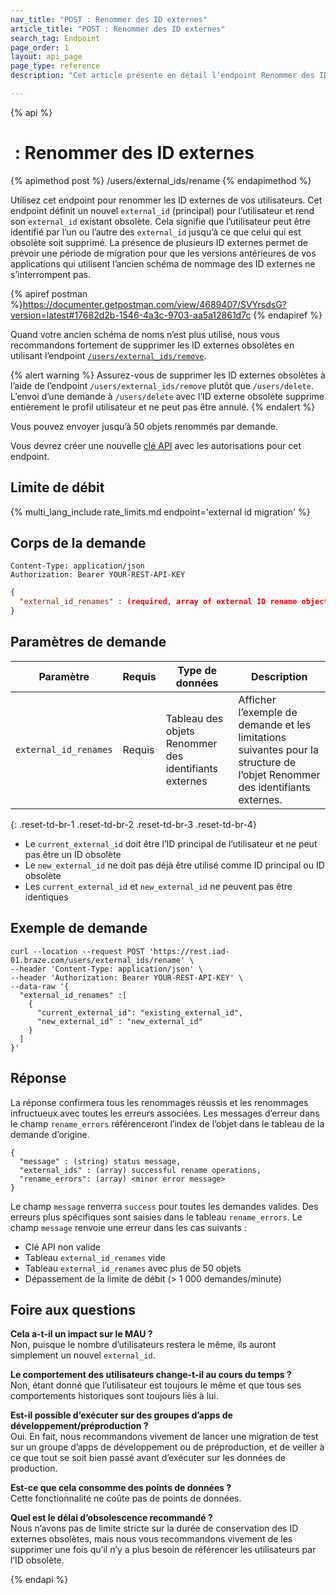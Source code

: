 ```yaml
---
nav_title: "POST : Renommer des ID externes"
article_title: "POST : Renommer des ID externes"
search_tag: Endpoint
page_order: 1
layout: api_page
page_type: reference
description: "Cet article présente en détail l’endpoint Renommer des ID externes."

---
```

{% api %}
#  : Renommer des ID externes
{% apimethod post %}
/users/external_ids/rename
{% endapimethod %}

Utilisez cet endpoint pour renommer les ID externes de vos utilisateurs. Cet endpoint définit un nouvel `external_id` (principal) pour l’utilisateur et rend son `external_id` existant obsolète. Cela signifie que l’utilisateur peut être identifié par l’un ou l’autre des `external_id` jusqu’à ce que celui qui est obsolète soit supprimé. La présence de plusieurs ID externes permet de prévoir une période de migration pour que les versions antérieures de vos applications qui utilisent l’ancien schéma de nommage des ID externes ne s’interrompent pas. 

{% apiref postman %}https://documenter.getpostman.com/view/4689407/SVYrsdsG?version=latest#17682d2b-1546-4a3c-9703-aa5a12861d7c {% endapiref %}

Quand votre ancien schéma de noms n’est plus utilisé, nous vous recommandons fortement de supprimer les ID externes obsolètes en utilisant l’endpoint [`/users/external_ids/remove`]({{site.baseurl}}/api/endpoints/user_data/external_id_migration/post_external_ids_remove).

{% alert warning %}
Assurez-vous de supprimer les ID externes obsolètes à l’aide de l’endpoint `/users/external_ids/remove` plutôt que `/users/delete`. L’envoi d’une demande à `/users/delete` avec l’ID externe obsolète supprime entièrement le profil utilisateur et ne peut pas être annulé.
{% endalert %}

Vous pouvez envoyer jusqu’à 50 objets renommés par demande.

Vous devrez créer une nouvelle [clé API]({{site.baseurl}}/api/api_key/) avec les autorisations pour cet endpoint.

## Limite de débit

{% multi_lang_include rate_limits.md endpoint='external id migration' %}

## Corps de la demande

```
Content-Type: application/json
Authorization: Bearer YOUR-REST-API-KEY
```

```json
{
  "external_id_renames" : (required, array of external ID rename objects)
}
```

## Paramètres de demande

| Paramètre | Requis | Type de données | Description |
| --------- | ---------| --------- | ----------- |
| `external_id_renames` | Requis | Tableau des objets Renommer des identifiants externes | Afficher l’exemple de demande et les limitations suivantes pour la structure de l’objet Renommer des identifiants externes. |
{: .reset-td-br-1 .reset-td-br-2 .reset-td-br-3  .reset-td-br-4}

- Le `current_external_id` doit être l’ID principal de l’utilisateur et ne peut pas être un ID obsolète
- Le `new_external_id` ne doit pas déjà être utilisé comme ID principal ou ID obsolète
- Les `current_external_id` et `new_external_id` ne peuvent pas être identiques

## Exemple de demande
```
curl --location --request POST 'https://rest.iad-01.braze.com/users/external_ids/rename' \
--header 'Content-Type: application/json' \
--header 'Authorization: Bearer YOUR-REST-API-KEY' \
--data-raw '{
  "external_id_renames" :[
    {
      "current_external_id": "existing_external_id",
      "new_external_id" : "new_external_id"
    }
  ]
}'
```

## Réponse 
La réponse confirmera tous les renommages réussis et les renommages infructueux avec toutes les erreurs associées. Les messages d’erreur dans le champ `rename_errors` référenceront l’index de l’objet dans le tableau de la demande d’origine.

```
{
  "message" : (string) status message,
  "external_ids" : (array) successful rename operations,
  "rename_errors": (array) <minor error message>
}
```

Le champ `message` renverra `success` pour toutes les demandes valides. Des erreurs plus spécifiques sont saisies dans le tableau `rename_errors`. Le champ `message` renvoie une erreur dans les cas suivants :
- Clé API non valide
- Tableau `external_id_renames` vide
- Tableau `external_id_renames` avec plus de 50 objets
- Dépassement de la limite de débit (> 1 000 demandes/minute)

## Foire aux questions

**Cela a-t-il un impact sur le MAU ?**<br>
Non, puisque le nombre d’utilisateurs restera le même, ils auront simplement un nouvel `external_id`.

**Le comportement des utilisateurs change-t-il au cours du temps ?**<br>
Non, étant donné que l’utilisateur est toujours le même et que tous ses comportements historiques sont toujours liés à lui.

**Est-il possible d’exécuter sur des groupes d’apps de développement/préproduction ?**<br>
Oui. En fait, nous recommandons vivement de lancer une migration de test sur un groupe d’apps de développement ou de préproduction, et de veiller à ce que tout se soit bien passé avant d’exécuter sur les données de production.

**Est-ce que cela consomme des points de données ?**<br>
Cette fonctionnalité ne coûte pas de points de données.

**Quel est le délai d’obsolescence recommandé ?**<br>
Nous n’avons pas de limite stricte sur la durée de conservation des ID externes obsolètes, mais nous vous recommandons vivement de les supprimer une fois qu’il n’y a plus besoin de référencer les utilisateurs par l’ID obsolète.

{% endapi %}
